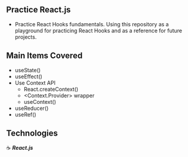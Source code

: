 ## Practice React.js

- Practice React Hooks fundamentals. Using this repository as a playground for practicing React Hooks and as a reference for future projects.

## Main Items Covered

- useState()
- useEffect()
- Use Context API
  - React.createContext()
  - <Context.Provider> wrapper
  - useContext()
- useReducer()
- useRef()

## Technologies

:coffee: **_React.js_**
